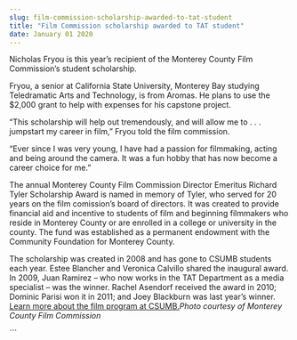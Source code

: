 ```yaml
---
slug: film-commission-scholarship-awarded-to-tat-student
title: "Film Commission scholarship awarded to TAT student"
date: January 01 2020
---
```


 
<p>
  Nicholas Fryou is this year’s recipient of the Monterey County Film
  Commission’s student scholarship.
</p>
<p>
  Fryou, a senior at California State University, Monterey Bay studying
  Teledramatic Arts and Technology, is from Aromas. He plans to use the $2,000
  grant to help with expenses for his capstone project.
</p>
<p>
  “This scholarship will help out tremendously, and will allow me to . . .
  jumpstart my career in film,” Fryou told the film commission.
</p>
<p>
  “Ever since I was very young, I have had a passion for filmmaking, acting and
  being around the camera. It was a fun hobby that has now become a career
  choice for me.”
</p>
<p>
  The annual Monterey County Film Commission Director Emeritus Richard Tyler
  Scholarship Award is named in memory of Tyler, who served for 20 years on the
  film comission’s board of directors. It was created to provide financial aid
  and incentive to students of film and beginning filmmakers who reside in
  Monterey County or are enrolled in a college or university in the county. The
  fund was established as a permanent endowment with the Community Foundation
  for Monterey County.
</p>
<p>
  The scholarship was created in 2008 and has gone to CSUMB students each year.
  Estee Blancher and Veronica Calvillo shared the inaugural award. In 2009, Juan
  Ramirez – who now works in the TAT Department as a media specialist – was the
  winner. Rachel Asendorf received the award in 2010; Dominic Parisi won it in
  2011; and Joey Blackburn was last year’s winner.
  <a href="https://csumb.edu/tat">Learn more about the film program at CSUMB.</a
  ><em>Photo courtesy of Monterey County Film Commission</em>
</p>
```
